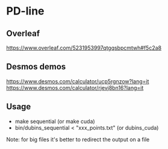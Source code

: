 # PD-line

## Overleaf
https://www.overleaf.com/5231953997qtgqsbpcmtwh#f5c2a8

## Desmos demos
https://www.desmos.com/calculator/ucp5rgnzow?lang=it
https://www.desmos.com/calculator/rjevj8bn16?lang=it

## Usage
- make sequential (or make cuda)
- bin/dubins_sequential < "xxx_points.txt" (or dubins_cuda)
  
Note: for big files it's better to redirect the output on a file

